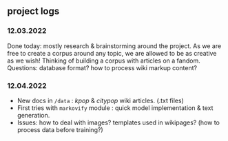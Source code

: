 ## project logs

### 12.03.2022
Done today: mostly research & brainstorming around the project. As we are free to create a corpus around any topic, we are allowed to be as creative as we wish! Thinking of building a corpus with articles on a fandom.
Questions: database format? how to process wiki markup content?

### 12.04.2022
* New docs in `/data` : *kpop* & *citypop* wiki articles. (.txt files)
* First tries with `markovify` module : quick model implementation & text generation.
* Issues: how to deal with images? templates used in wikipages? (how to process data before training?)
